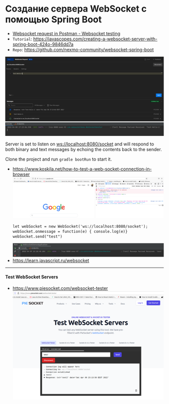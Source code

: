 Создание сервера WebSocket с помощью Spring Boot
================================================

* [Websocket request in Postman - Websocket testing](https://www.youtube.com/watch?v=aSPHr6dbMmo)
* `Tutorial`: https://javascopes.com/creating-a-websocket-server-with-spring-boot-424o-9846dd7a
* `Repo`: https://github.com/nexmo-community/websocket-spring-boot

![Screenshot-1](screenshot_01.png)
![Screenshot-2](screenshot_02.png)

Server is set to listen on [ws://localhost:8080/socket](ws://localhost:8080/socket) and will respond to both binary and text messages by echoing the contents back to the sender.

Clone the project and run `gradle bootRun` to start it.

* https://www.koskila.net/how-to-test-a-web-socket-connection-in-browser
  ![Screenshot-3](screenshot_03.png)
  ```shell
  let webSocket = new WebSocket('ws://localhost:8080/socket');
  webSocket.onmessage = function(e) { console.log(e)}
  webSocket.send("test")
  ```
  ![Screenshot-4](screenshot_04.png)
* https://learn.javascript.ru/websocket


---

#### Test WebSocket Servers

* https://www.piesocket.com/websocket-tester
  ![Screenshot-5](screenshot_05.png)
